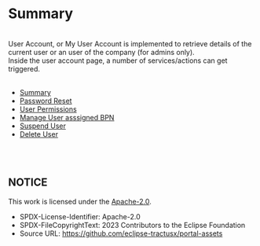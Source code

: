 # Summary

<br>
User Account, or My User Account is implemented to retrieve details of the current user or an user of the company (for admins only).  
<br>
Inside the user account page, a number of services/actions can get triggered. 
<br>
<br>

- [Summary](./01.%20Summary.md)
- [Password Reset](./02.%20Password%20Reset.md)
- [User Permissions](./03.%20User%20Permissions.md)
- [Manage User asssigned BPN](./04.%20Manage%20user%20assigned%20BPN.md)
- [Suspend User](./05.%20Suspend%20User.md)
- [Delete User](./06.%20Delete%20User.md)

<br>
<br>

## NOTICE

This work is licensed under the [Apache-2.0](https://www.apache.org/licenses/LICENSE-2.0).

- SPDX-License-Identifier: Apache-2.0
- SPDX-FileCopyrightText: 2023 Contributors to the Eclipse Foundation
- Source URL: https://github.com/eclipse-tractusx/portal-assets
